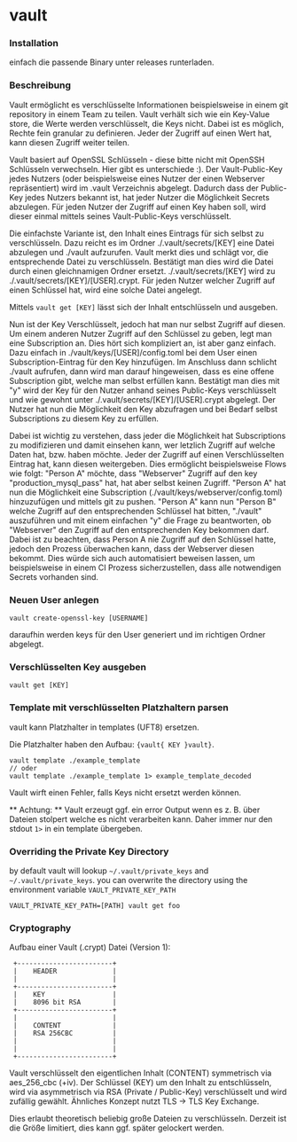 # vault

### Installation

einfach die passende Binary unter releases runterladen.

### Beschreibung

Vault ermöglicht es verschlüsselte Informationen beispielsweise in einem git repository in einem Team zu teilen.
Vault verhält sich wie ein Key-Value store, die Werte werden verschlüsselt, die Keys nicht.
Dabei ist es möglich, Rechte fein granular zu definieren. Jeder der Zugriff auf einen Wert hat, kann diesen Zugriff weiter teilen.

Vault basiert auf OpenSSL Schlüsseln - diese bitte nicht mit OpenSSH Schlüsseln verwechseln. Hier gibt es unterschiede :).
Der Vault-Public-Key jedes Nutzers (oder beispielsweise eines Nutzer der einen Webserver repräsentiert) wird im .vault Verzeichnis abgelegt. 
Dadurch dass der Public-Key jedes Nutzers bekannt ist, hat jeder Nutzer die Möglichkeit Secrets abzulegen.
Für jeden Nutzer der Zugriff auf einen Key haben soll, wird dieser einmal mittels seines Vault-Public-Keys verschlüsselt.

Die einfachste Variante ist, den Inhalt eines Eintrags für sich selbst zu verschlüsseln.
Dazu reicht es im Ordner ./.vault/secrets/[KEY] eine Datei abzulegen und ./vault aufzurufen.
Vault merkt dies und schlägt vor, die entsprechende Datei zu verschlüsseln. Bestätigt man dies wird die Datei durch einen gleichnamigen Ordner ersetzt.
./.vault/secrets/[KEY] wird zu ./.vault/secrets/[KEY]/[USER].crypt. Für jeden Nutzer welcher Zugriff auf einen Schlüssel hat, wird eine solche Datei angelegt.

Mittels `vault get [KEY]` lässt sich der Inhalt entschlüsseln und ausgeben.

Nun ist der Key Verschlüsselt, jedoch hat man nur selbst Zugriff auf diesen.
Um einem anderen Nutzer Zugriff auf den Schlüssel zu geben, legt man eine Subscription an.
Dies hört sich kompliziert an, ist aber ganz einfach.
Dazu einfach in ./vault/keys/[USER]/config.toml bei dem User einen Subscription-Eintrag für den Key hinzufügen.
Im Anschluss dann schlicht ./vault aufrufen, dann wird man darauf hingeweisen, dass es eine offene Subscription gibt, welche man selbst erfüllen kann.
Bestätigt man dies mit "y" wird der Key für den Nutzer anhand seines Public-Keys verschlüsselt und  wie gewohnt unter ./.vault/secrets/[KEY]/[USER].crypt abgelegt.
Der Nutzer hat nun die Möglichkeit den Key abzufragen und bei Bedarf selbst Subscriptions zu diesem Key zu erfüllen.

Dabei ist wichtig zu verstehen, dass jeder die Möglichkeit hat Subscriptions zu modifizieren und damit einsehen kann, wer letzlich Zugriff auf welche Daten hat, bzw. haben möchte.
Jeder der Zugriff auf einen Verschlüsselten Eintrag hat, kann diesen weitergeben. Dies ermöglicht beispielsweise Flows wie folgt:
"Person A" möchte, dass "Webserver" Zugriff auf den key "production_mysql_pass" hat, hat aber selbst keinen Zugriff.
"Person A" hat nun die Möglichkeit eine Subscription (./vault/keys/webserver/config.toml) hinzuzufügen und mittels git zu pushen.
"Person A" kann nun "Person B" welche Zugriff auf den entsprechenden Schlüssel hat bitten, "./vault" auszuführen und mit einem einfachen "y" die Frage zu beantworten,
ob "Webserver" den Zugriff auf den entsprechenden Key bekommen darf.
Dabei ist zu beachten, dass Person A nie Zugriff auf den Schlüssel hatte, jedoch den Prozess überwachen kann, dass der Webserver diesen bekommt.
Dies würde sich auch automatisiert beweisen lassen, um beispielsweise in einem CI Prozess sicherzustellen, dass alle notwendigen Secrets vorhanden sind.

### Neuen User anlegen

```
vault create-openssl-key [USERNAME]
```

daraufhin werden keys für den User generiert und im richtigen Ordner abgelegt.

### Verschlüsselten Key ausgeben

```
vault get [KEY]
```

### Template mit verschlüsselten Platzhaltern parsen

vault kann Platzhalter in templates (UFT8) ersetzen.

Die Platzhalter haben den Aufbau: `{vault{ KEY }vault}`.

```
vault template ./example_template
// oder
vault template ./example_template 1> example_template_decoded
```

Vault wirft einen Fehler, falls Keys nicht ersetzt werden können.

** Achtung: ** Vault erzeugt ggf. ein error Output wenn es z. B. über Dateien stolpert welche es nicht verarbeiten kann.
Daher immer nur den stdout `1>` in ein template übergeben.

### Overriding the Private Key Directory

by default vault will lookup `~/.vault/private_keys` and `~/.vault/private_keys`.
you can overwrite the directory using the environment variable `VAULT_PRIVATE_KEY_PATH`

```
VAULT_PRIVATE_KEY_PATH=[PATH] vault get foo
```

### Cryptography

Aufbau einer Vault (.crypt) Datei (Version 1):

```            
 +------------------------+
 |    HEADER              |
 |                        |
 +------------------------+
 |    KEY                 |
 |    8096 bit RSA        |
 +------------------------+
 |                        |
 |    CONTENT             |
 |    RSA 256CBC          |
 |                        |
 |                        |
 +------------------------+

```

Vault verschlüsselt den eigentlichen Inhalt (CONTENT) symmetrisch via aes_256_cbc (+iv).
Der Schlüssel (KEY) um den Inhalt zu entschlüsseln, wird via asymmetrisch via RSA (Private / Public-Key) verschlüsselt und wird zufällig gewählt.
Ähnliches Konzept nutzt TLS -> TLS Key Exchange. 

Dies erlaubt theoretisch beliebig große Dateien zu verschlüsseln. 
Derzeit ist die Größe limitiert, dies kann ggf. später gelockert werden.



